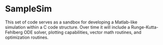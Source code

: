 SampleSim
=========

This set of code serves as a sandbox for developing a Matlab-like
simulation within a C code structure.  Over time it will include 
a Runge-Kutta-Fehlberg ODE solver, plotting capabilities, vector
math routines, and optimization routines.


